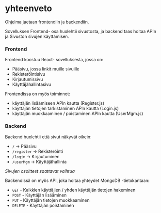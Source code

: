 # yhteenveto

Ohjelma jaetaan frontendiin ja backendiin.

Sovelluksen Frontend- osa huolehtii sivustosta, ja backend taas hoitaa APIn ja Sivuston sivujen käyttämisen.

### Frontend

Frontend koostuu React- sovelluksesta, jossa on:
- Pääsivu, jossa linkit muille sivuille
- Rekisteröintisivu
- Kirjautumissivu
- Käyttäjähallintasivu

Frontendissa on myös toiminnot:
- käyttäjän lisäämiseen APIn kautta (Register.js)
- käyttäjän tietojen tarkistaminen APIn kautta (Login.js)
- käyttäjän muokkaaminen / poistaminen APIn kautta (UserMgm.js)

### Backend

Backend huolehtii että sivut näkyvät oikein:
- `/` -> Pääsivu
- `/register` -> Rekisteröinti
- `/login` -> Kirjautuminen
- `/userMgm` -> Käyttäjähallinta

*Sivujen osoitteet saattavat vaihtua*

Backendissä on myös API, joka hoitaa yhteydet MongoDB -tietokantaan:
- `GET` - Kaikkien käyttäjien / yhden käyttäjän tietojen hakeminen
- `POST` - Käyttäjän lisääminen
- `PUT` - Käyttäjän tietojen muokkaaminen
- `DELETE` - Käyttäjän poistaminen